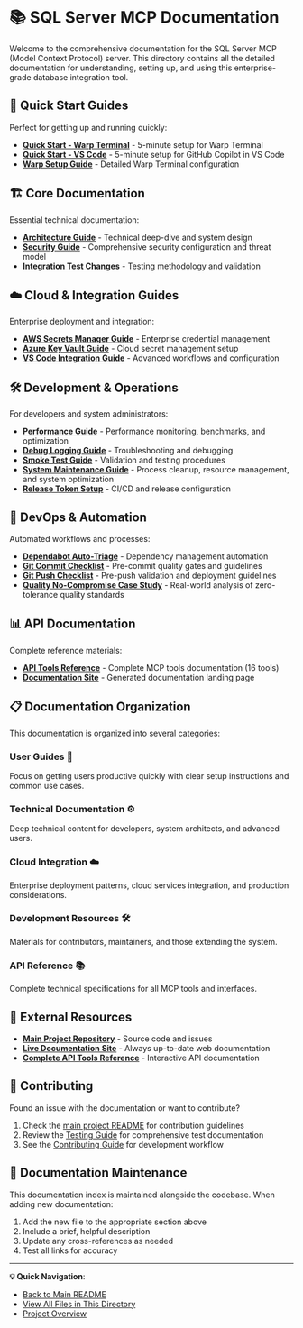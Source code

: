 # 📚 SQL Server MCP Documentation

Welcome to the comprehensive documentation for the SQL Server MCP (Model Context Protocol) server. This directory
contains all the detailed documentation for understanding, setting up, and using this enterprise-grade database
integration tool.

## 🚀 Quick Start Guides

Perfect for getting up and running quickly:

- **[Quick Start - Warp Terminal](QUICKSTART.md)** - 5-minute setup for Warp Terminal
- **[Quick Start - VS Code](QUICKSTART-VSCODE.md)** - 5-minute setup for GitHub Copilot in VS Code
- **[Warp Setup Guide](WARP_SETUP_GUIDE.md)** - Detailed Warp Terminal configuration

## 🏗️ Core Documentation

Essential technical documentation:

- **[Architecture Guide](ARCHITECTURE.md)** - Technical deep-dive and system design
- **[Security Guide](SECURITY.md)** - Comprehensive security configuration and threat model
- **[Integration Test Changes](INTEGRATION-TEST-CHANGES.md)** - Testing methodology and validation

## ☁️ Cloud & Integration Guides

Enterprise deployment and integration:

- **[AWS Secrets Manager Guide](AWS-SECRETS-GUIDE.md)** - Enterprise credential management
- **[Azure Key Vault Guide](AZURE-SECRETS-GUIDE.md)** - Cloud secret management setup
- **[VS Code Integration Guide](VSCODE-INTEGRATION-GUIDE.md)** - Advanced workflows and configuration

## 🛠️ Development & Operations

For developers and system administrators:

- **[Performance Guide](PERFORMANCE.md)** - Performance monitoring, benchmarks, and optimization
- **[Debug Logging Guide](DEBUG-LOGGING.md)** - Troubleshooting and debugging
- **[Smoke Test Guide](SMOKE-TEST-GUIDE.md)** - Validation and testing procedures
- **[System Maintenance Guide](MAINTENANCE.md)** - Process cleanup, resource management, and system optimization
- **[Release Token Setup](RELEASE-TOKEN-SETUP.md)** - CI/CD and release configuration

## 🤖 DevOps & Automation

Automated workflows and processes:

- **[Dependabot Auto-Triage](DEPENDABOT-AUTO-TRIAGE.md)** - Dependency management automation
- **[Git Commit Checklist](GIT-COMMIT-CHECKLIST.md)** - Pre-commit quality gates and guidelines
- **[Git Push Checklist](GIT-PUSH-CHECKLIST.md)** - Pre-push validation and deployment guidelines
- **[Quality No-Compromise Case Study](QUALITY-NO-COMPROMISE.md)** - Real-world analysis of zero-tolerance quality standards

## 📊 API Documentation

Complete reference materials:

- **[API Tools Reference](tools.html)** - Complete MCP tools documentation (16 tools)
- **[Documentation Site](index.html)** - Generated documentation landing page

## 📋 Documentation Organization

This documentation is organized into several categories:

### **User Guides** 🎯

Focus on getting users productive quickly with clear setup instructions and common use cases.

### **Technical Documentation** ⚙️

Deep technical content for developers, system architects, and advanced users.

### **Cloud Integration** ☁️

Enterprise deployment patterns, cloud services integration, and production considerations.

### **Development Resources** 🛠️

Materials for contributors, maintainers, and those extending the system.

### **API Reference** 📚

Complete technical specifications for all MCP tools and interfaces.

## 🔗 External Resources

- **[Main Project Repository](https://github.com/egarcia74/warp-sql-server-mcp)** - Source code and issues
- **[Live Documentation Site](https://egarcia74.github.io/warp-sql-server-mcp/)** - Always up-to-date web documentation
- **[Complete API Tools Reference](https://egarcia74.github.io/warp-sql-server-mcp/tools.html)** - Interactive API documentation

## 🤝 Contributing

Found an issue with the documentation or want to contribute?

1. Check the [main project README](../README.md) for contribution guidelines
2. Review the [Testing Guide](../test/README.md) for comprehensive test documentation
3. See the [Contributing Guide](../CONTRIBUTING.md) for development workflow

## 📄 Documentation Maintenance

This documentation index is maintained alongside the codebase. When adding new documentation:

1. Add the new file to the appropriate section above
2. Include a brief, helpful description
3. Update any cross-references as needed
4. Test all links for accuracy

---

**💡 Quick Navigation**:

- [Back to Main README](../README.md)
- [View All Files in This Directory](.)
- [Project Overview](../WARP.md)
